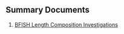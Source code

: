 
## Summary Documents  

  1. [BFISH Length Composition Investigations](https://megumioshima.github.io/FRMD-SAP-MOshima-SS3_Opakapaka_Assessment/BFISH_Length_Comp.hmtl)
